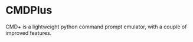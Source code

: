 # CMDPlus
CMD+ is a lightweight python command prompt emulator, with a couple of improved features.
